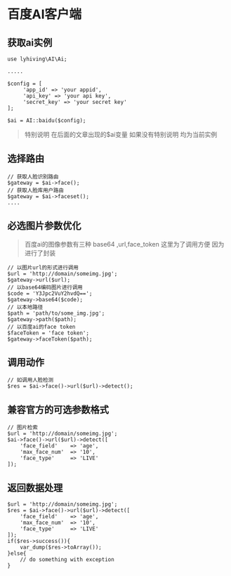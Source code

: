 # 百度AI客户端

## 获取ai实例

~~~
use lyhiving\AI\Ai;

.....

$config = [
     'app_id' => 'your appid',
     'api_key' => 'your api key',
     'secret_key' => 'your secret key'
];

$ai = AI::baidu($config);
~~~

> 特别说明 在后面的文章出现的$ai变量 如果没有特别说明 均为当前实例

## 选择路由

~~~
// 获取人脸识别路由
$gateway = $ai->face();
// 获取人脸库用户路由
$gateway = $ai->faceset();
....
~~~

## 必选图片参数优化

> 百度ai的图像参数有三种 base64 ,url,face_token 这里为了调用方便 因为进行了封装

~~~
// 以图片url的形式进行调用
$url = 'http://domain/someimg.jpg';
$gateway->url($url);
// 以base64编码图片进行调用
$code = 'Y3Jpc2VuY2hvdQ==';
$gateway->base64($code);
// 以本地路径
$path = 'path/to/some_img.jpg';
$gateway->path($path);
// 以百度ai的face token
$faceToken = 'face token';
$gateway->faceToken($path);
~~~

##  调用动作

~~~
// 如调用人脸检测
$res = $ai->face()->url($url)->detect();
~~~

## 兼容官方的可选参数格式

~~~
// 图片检索
$url = 'http://domain/someimg.jpg';
$ai->face()->url($url)->detect([
    'face_field'    => 'age',
    'max_face_num'  => '10',
    'face_type'     => 'LIVE'
]);

~~~

## 返回数据处理

~~~
$url = 'http://domain/someimg.jpg';
$res = $ai->face()->url($url)->detect([
    'face_field'    => 'age',
    'max_face_num'  => '10',
    'face_type'     => 'LIVE'
]);
if($res->success()){
    var_dump($res->toArray());
}else{
    // do something with exception
}
~~~

